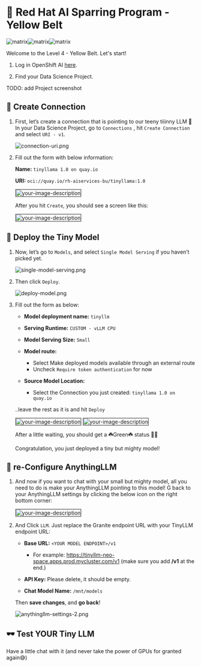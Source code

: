 # 🚪 Red Hat AI Sparring Program - Yellow Belt

![matrix](https://media.giphy.com/media/v1.Y2lkPTc5MGI3NjExeWQ5YmVhMDVoMHZnemluNTlnbDIzcnBjMW81aHozcnh3MW9qMG51MCZlcD12MV9naWZzX3NlYXJjaCZjdD1n/sULKEgDMX8LcI/giphy.gif)![matrix](https://media.giphy.com/media/v1.Y2lkPTc5MGI3NjExeWQ5YmVhMDVoMHZnemluNTlnbDIzcnBjMW81aHozcnh3MW9qMG51MCZlcD12MV9naWZzX3NlYXJjaCZjdD1n/sULKEgDMX8LcI/giphy.gif)![matrix](https://media.giphy.com/media/v1.Y2lkPTc5MGI3NjExeWQ5YmVhMDVoMHZnemluNTlnbDIzcnBjMW81aHozcnh3MW9qMG51MCZlcD12MV9naWZzX3NlYXJjaCZjdD1n/sULKEgDMX8LcI/giphy.gif)

Welcome to the Level 4 - Yellow Belt. Let's start! 

1. Log in OpenShift AI [here](http://red.ht/rhoai-bu-cluster).

2. Find your Data Science Project.

TODO: add Project screenshot

## 💊 Create Connection

1. First, let’s create a connection that is pointing to our teeny tiiinny LLM 💚 In your Data Science Project, go to `Connections` , hit `Create Connection` and  select `URI - v1`.

    ![connection-uri.png](./images/connection-uri.png)

2. Fill out the form with below information:

	**Name:** `tinyllama 1.0 on quay.io`

    **URI:** `oci://quay.io/rh-aiservices-bu/tinyllama:1.0`

    <img src= "./images/connection-uri-2.png" alt="your-image-description" style="border: 2px solid grey;">

    After you hit `Create`, you should see a screen like this:

    <img src= "./images/connection-uri-3.png" alt="your-image-description" style="border: 2px solid grey;">


## 🔴 Deploy the Tiny Model

1. Now,  let’s go to `Models`, and select `Single Model Serving` if you haven’t picked yet.

    ![single-model-serving.png](./images/single-model-serving.png)

2. Then click `Deploy`.

    ![deploy-model.png](./images/deploy-model.png)

3. Fill out the form as below:

    - **Model deployment name:** `tinyllm`

    - **Serving Runtime:** `CUSTOM - vLLM CPU`

   -  **Model Serving Size:** `Small`

    - **Model route:**
        - Select Make deployed models available through an external route
        - Uncheck `Require token authentication` for now

    - **Source Model Location:**

        - Select the Connection you just created: `tinyllama 1.0 on quay.io`
  
    ..leave the rest as it is and hit `Deploy`

    <img src= "./images/deploy-model-2.png" alt="your-image-description" style="border: 2px solid grey;">
    <img src= "./images/deploy-model-3.png" alt="your-image-description" style="border: 2px solid grey;">

    After a little waiting, you should get a ☘️Green☘️ status 🎉🎉

    Congratulation, you just deployed a tiny but mighty model!

## 🔵 re-Configure AnythingLLM

1. And now if you want to chat with your small but mighty model, all you need to do is make your AnythingLLM pointing to this model! G back to your AnythingLLM settings by clicking the below icon on the right bottom corner:

    <img src= "./images/anythingllm-settings.png" alt="your-image-description" style="border: 2px solid grey;">


2. And Click `LLM`. Just replace the Granite endpoint URL with your TinyLLM endpoint URL:

    - **Base URL:** `<YOUR MODEL ENDPOINT>/v1`
  
      - For example: https://tinyllm-neo-space.apps.prod.mycluster.com/v1 (make sure you add **/v1** at the end.)

    - **API Key:** Please delete, it should be empty.

   -  **Chat Model Name:** `/mnt/models`

    Then **save changes**, and **go back**!

    ![anythingllm-settings-2.png](./images/anythingllm-settings-2.png)

## 🕶️ Test YOUR Tiny LLM

Have a little chat with it (and never take the power of GPUs for granted again😅)
